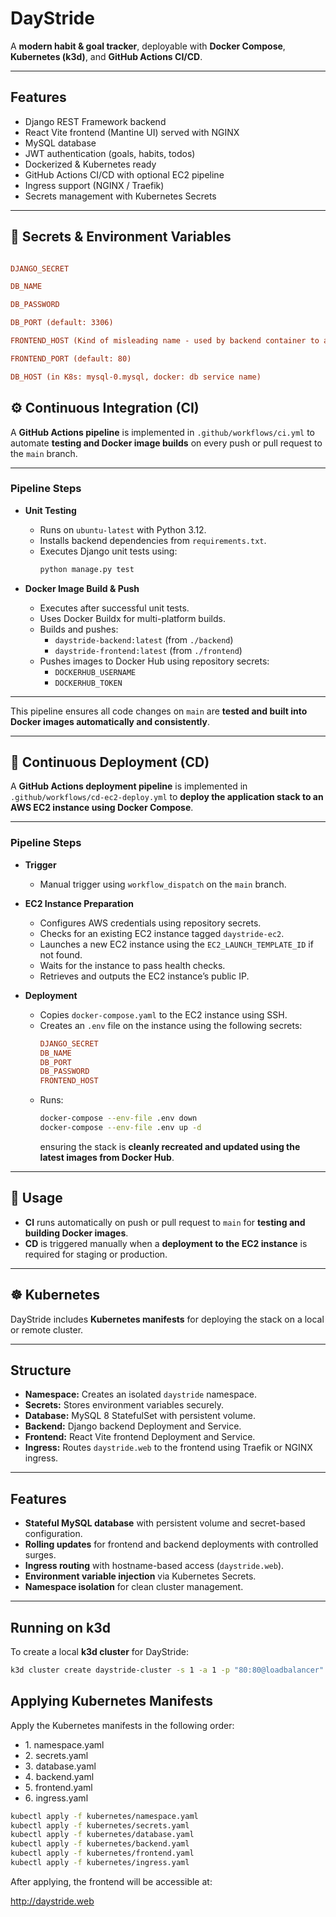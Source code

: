 # DayStride 

A **modern habit & goal tracker**, deployable with **Docker Compose**, **Kubernetes (k3d)**, and **GitHub Actions CI/CD**.

---

## Features

-  Django REST Framework backend
-  React Vite frontend (Mantine UI) served with NGINX
-  MySQL database
-  JWT authentication (goals, habits, todos)
-  Dockerized & Kubernetes ready
-  GitHub Actions CI/CD with optional EC2 pipeline
-  Ingress support (NGINX / Traefik)
-  Secrets management with Kubernetes Secrets

---


## 🔐 Secrets & Environment Variables
```ini

DJANGO_SECRET

DB_NAME

DB_PASSWORD

DB_PORT (default: 3306)

FRONTEND_HOST (Kind of misleading name - used by backend container to allow cors headers from, k8s: ingress hostname rule, docker: frontend service name)

FRONTEND_PORT (default: 80)

DB_HOST (in K8s: mysql-0.mysql, docker: db service name)
```

## ⚙️ Continuous Integration (CI)

A **GitHub Actions pipeline** is implemented in `.github/workflows/ci.yml` to automate **testing and Docker image builds** on every push or pull request to the `main` branch.

---

### Pipeline Steps

- **Unit Testing**
  - Runs on `ubuntu-latest` with Python 3.12.
  - Installs backend dependencies from `requirements.txt`.
  - Executes Django unit tests using:
    ```bash
    python manage.py test
    ```

- **Docker Image Build & Push**
  - Executes after successful unit tests.
  - Uses Docker Buildx for multi-platform builds.
  - Builds and pushes:
    - `daystride-backend:latest` (from `./backend`)
    - `daystride-frontend:latest` (from `./frontend`)
  - Pushes images to Docker Hub using repository secrets:
    - `DOCKERHUB_USERNAME`
    - `DOCKERHUB_TOKEN`

---

This pipeline ensures all code changes on `main` are **tested and built into Docker images automatically and consistently**.

---

## 🚀 Continuous Deployment (CD)

A **GitHub Actions deployment pipeline** is implemented in `.github/workflows/cd-ec2-deploy.yml` to **deploy the application stack to an AWS EC2 instance using Docker Compose**.

---

### Pipeline Steps

- **Trigger**
  - Manual trigger using `workflow_dispatch` on the `main` branch.

- **EC2 Instance Preparation**
  - Configures AWS credentials using repository secrets.
  - Checks for an existing EC2 instance tagged `daystride-ec2`.
  - Launches a new EC2 instance using the `EC2_LAUNCH_TEMPLATE_ID` if not found.
  - Waits for the instance to pass health checks.
  - Retrieves and outputs the EC2 instance’s public IP.

- **Deployment**
  - Copies `docker-compose.yaml` to the EC2 instance using SSH.
  - Creates an `.env` file on the instance using the following secrets:
    ```ini
    DJANGO_SECRET
    DB_NAME
    DB_PORT
    DB_PASSWORD
    FRONTEND_HOST
    ```
  - Runs:
    ```bash
    docker-compose --env-file .env down
    docker-compose --env-file .env up -d
    ```
    ensuring the stack is **cleanly recreated and updated using the latest images from Docker Hub**.

---

## 🚦 Usage

- **CI** runs automatically on push or pull request to `main` for **testing and building Docker images**.
- **CD** is triggered manually when a **deployment to the EC2 instance** is required for staging or production.

---
## ☸️ Kubernetes

DayStride includes **Kubernetes manifests** for deploying the stack on a local or remote cluster.

---

## Structure

- **Namespace:** Creates an isolated `daystride` namespace.
- **Secrets:** Stores environment variables securely.
- **Database:** MySQL 8 StatefulSet with persistent volume.
- **Backend:** Django backend Deployment and Service.
- **Frontend:** React Vite frontend Deployment and Service.
- **Ingress:** Routes `daystride.web` to the frontend using Traefik or NGINX ingress.

---

## Features

- **Stateful MySQL database** with persistent volume and secret-based configuration.
- **Rolling updates** for frontend and backend deployments with controlled surges.
- **Ingress routing** with hostname-based access (`daystride.web`).
- **Environment variable injection** via Kubernetes Secrets.
- **Namespace isolation** for clean cluster management.

---

## Running on k3d

To create a local **k3d cluster** for DayStride:

```bash
k3d cluster create daystride-cluster -s 1 -a 1 -p "80:80@loadbalancer" --api-port 127.0.0.1:52552
```

## Applying Kubernetes Manifests
Apply the Kubernetes manifests in the following order:

- 1️. namespace.yaml
- 2️. secrets.yaml
- 3️. database.yaml
- 4️. backend.yaml
- 5️. frontend.yaml
- 6️. ingress.yaml
  
``` bash
kubectl apply -f kubernetes/namespace.yaml
kubectl apply -f kubernetes/secrets.yaml
kubectl apply -f kubernetes/database.yaml
kubectl apply -f kubernetes/backend.yaml
kubectl apply -f kubernetes/frontend.yaml
kubectl apply -f kubernetes/ingress.yaml
```
After applying, the frontend will be accessible at:

http://daystride.web

